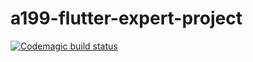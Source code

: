 # a199-flutter-expert-project

[![Codemagic build status](https://api.codemagic.io/apps/634b55ca22ff8dabac1fe807/634b55ca22ff8dabac1fe806/status_badge.svg)](https://codemagic.io/apps/634b55ca22ff8dabac1fe807/634b55ca22ff8dabac1fe806/latest_build)

